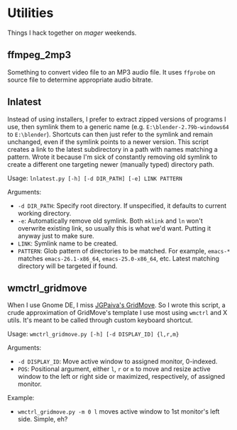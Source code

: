 # Utilities

Things I hack together on _mager_ weekends. 

## ffmpeg_2mp3

Something to convert video file to an MP3 audio file. It uses `ffprobe` on source file to determine appropriate audio bitrate. 

## lnlatest

Instead of using installers, I prefer to extract zipped versions of programs I use, then symlink them to a generic name (e.g. `E:\blender-2.79b-windows64` to `E:\blender`). Shortcuts can then just refer to the symlink and remain unchanged, even if the symlink points to a newer version. This script creates a link to the latest subdirectory in a path with names matching a pattern. Wrote it because I'm sick of constantly removing old symlink to create a different one targeting newer (manually typed) directory path.

Usage: `lnlatest.py [-h] [-d DIR_PATH] [-e] LINK PATTERN`

Arguments:
- `-d DIR_PATH`: Specify root directory. If unspecified, it defaults to current working directory.
- `-e`: Automatically remove old symlink. Both `mklink` and `ln` won't overwrite existing link, so usually this is what we'd want. Putting it anyway just to make sure.
- `LINK`: Symlink name to be created.
- `PATTERN`: Glob pattern of directories to be matched. For example, `emacs-*` matches `emacs-26.1-x86_64`, `emacs-25.0-x86_64`, etc. Latest matching directory will be targeted if found.

## wmctrl_gridmove

When I use Gnome DE, I miss [JGPaiva's GridMove](http://www.dcmembers.com/jgpaiva/). So I wrote this script, a crude approximation of GridMove's template I use most using `wmctrl` and X utils. It's meant to be called through custom keyboard shortcut.

Usage: `wmctrl_gridmove.py [-h] [-d DISPLAY_ID] {l,r,m}`

Arguments:
- `-d DISPLAY_ID`: Move active window to assigned monitor, 0-indexed.
- `POS`: Positional argument, either `l`, `r` or `m` to move and resize active window to the left or right side or maximized, respectively, of assigned monitor.

Example:
- `wmctrl_gridmove.py -m 0 l` moves active window to 1st monitor's left side. Simple, eh?